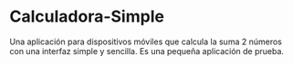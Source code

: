 # Calculadora-Simple
Una aplicación para dispositivos móviles que calcula la suma 2 números con una interfaz simple y sencilla. Es una pequeña aplicación de prueba.
